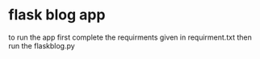 # flask blog app

to run the app first complete the requirments given in requirment.txt then run the flaskblog.py


